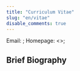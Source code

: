 ```yaml
---
title: "Curriculum Vitae"
slug: "en/vitae"
disable_comments: true
---
```






<p>
<!--
Address: 560 S 183rd Ave, Elkhorn, NE 68022  
-->
</p>

Email: ; Homepage: <>; 

## Brief Biography

